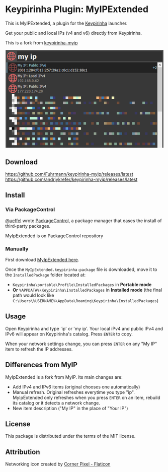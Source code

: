 # Keypirinha Plugin: MyIPExtended

This is MyIPExtended, a plugin for the
[Keypirinha](http://keypirinha.com) launcher.

Get your public and local IPs (v4 and v6) directly from Keypirinha.

This is a fork from [keypirinha-myip](https://github.com/Fuhrmann/keypirinha-myip)

![Demo](usage.png)

## Download
https://github.com/Fuhrmann/keypirinha-myip/releases/latest
https://github.com/andriykrefer/keypirinha-myip/releases/latest

## Install

### Via PackageControl
[@ueffel](https://github.com/ueffel) wrote [PackageControl](https://github.com/ueffel/Keypirinha-PackageControl), a package manager that eases the install of third-party packages.

MyIpExtended is on PackageControl repository

### Manually
First download [MyIpExtended here](https://github.com/andriykrefer/keypirinha-myip/releases/latest).

Once the `MyIpExtended.keypirinha-package` file is downloaded,
move it to the `InstalledPackage` folder located at:

* `Keypirinha\portable\Profile\InstalledPackages` in **Portable mode**
* **Or** `%APPDATA%\Keypirinha\InstalledPackages` in **Installed mode** (the
  final path would look like
  `C:\Users\%USERNAME%\AppData\Roaming\Keypirinha\InstalledPackages`)

## Usage

Open Keypirinha and type 'ip' or 'my ip'. Your local iPv4 and public IPv4 and IPv6 will appear on Keypirinha's catalog. Press `ENTER` to copy.

When your network settings change, you can press `ENTER` on any "My IP" item to refresh the IP addresses.

## Differences from MyIP

MyIpExtended is a fork from MyIP. Its main changes are:

- Add IPv4 and IPv6 items (original chooses one automatically)
- Manual refresh. Original refreshes everytime you type "ip". MyIpExtended only refreshes when you press `ENTER` on an item, rebuild its catalog or it detects a network change.
- New item description ("My IP" in the place of "Your IP")


## License
This package is distributed under the terms of the MIT license.

## Attribution
Networking icon created by [Corner Pixel - Flaticon](https://www.flaticon.com/free-icons/networking)
